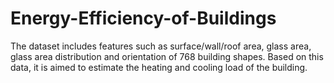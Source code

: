 # Energy-Efficiency-of-Buildings
The dataset includes features such as surface/wall/roof area, glass area, glass area distribution and orientation of 768 building shapes. Based on this data, it is aimed to estimate the heating and cooling load of the building. 
